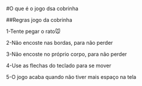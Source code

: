#O que é o jogo dsa cobrinha


##Regras jogo da cobrinha

<p>1-Tente pegar o rato🐭

2-Não encoste nas bordas, para não perder

3-Não encoste no próprio corpo, para não perder

4-Use as flechas do teclado para se mover

5-O jogo acaba quando não tiver mais espaço na tela</p>
